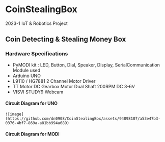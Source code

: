 # CoinStealingBox
  2023-1 IoT & Robotics Project
## Coin Detecting & Stealing Money Box
### Hardware Specifications
- PyMODI kit : LED, Button, Dial, Speaker, Display, SerialCommunication Module used
- Arduino UNO
- L9110 / HG7881 2 Channel Motor Driver
- TT Motor DC Gearbox Motor Dual Shaft 200RPM DC 3-6V
- VISVI STUDY9 Webcam
#### Circuit Diagram for UNO
    ![image](https://github.com/dn0908/CoinStealingBox/assets/94898107/a53e47b3-0376-4bf7-869a-a81bb994a689)
#### Circuit Diagram for MODI
